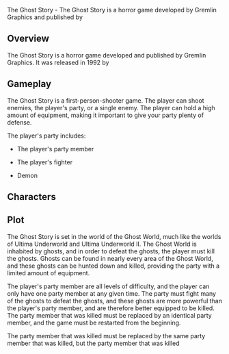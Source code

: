 The Ghost Story - The Ghost Story is a horror game developed by Gremlin Graphics and published by                                                       
  

## Overview

The Ghost Story is a horror game developed and published by Gremlin Graphics. It was released in 1992 by                                               

## Gameplay

The Ghost Story is a first-person-shooter game. The player can shoot enemies, the player's party, or a single enemy. The player can hold a high amount of equipment, making it important to give your party plenty of defense.

The player's party includes:

*   The player's party member

*   The player's fighter

*   Demon

## Characters

###                                                

## Plot

The Ghost Story is set in the world of the Ghost World, much like the worlds of Ultima Underworld and Ultima Underworld II. The Ghost World is inhabited by ghosts, and in order to defeat the ghosts, the player must kill the ghosts. Ghosts can be found in nearly every area of the Ghost World, and these ghosts can be hunted down and killed, providing the party with a limited amount of equipment.

The player's party member are all levels of difficulty, and the player can only have one party member at any given time. The party must fight many of the ghosts to defeat the ghosts, and these ghosts are more powerful than the player's party member, and are therefore better equipped to be killed. The party member that was killed must be replaced by an identical party member, and the game must be restarted from the beginning.

The party member that was killed must be replaced by the same party member that was killed, but the party member that was killed